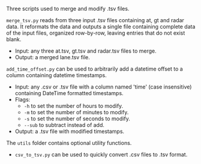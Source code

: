 Three scripts used to merge and modify .tsv files.

`merge_tsv.py` reads from three input .tsv files containing at, gt and radar data. It reformats the data and outputs a single file containing complete data of the input files, organized row-by-row, leaving entries that do not exist blank.
- Input: any three at.tsv, gt.tsv and radar.tsv files to merge.
- Output: a merged lane.tsv file.

`add_time_offset.py` can be used to arbitrarily add a datetime offset to a column containing datetime timestamps.
- Input: any .csv or .tsv file with a column named 'time' (case insensitive) containing DateTime formatted timestamps.
- Flags:
    - `-h` to set the number of hours to modify.
    - `-m` to set the number of minutes to modify.
    - `-s` to set the number of seconds to modify.
    - `--sub` to subtract instead of add.
- Output: a .tsv file with modified timestamps.

The `utils` folder contains optional utility functions.
- `csv_to_tsv.py` can be used to quickly convert .csv files to .tsv format.
